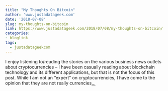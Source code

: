 ```yaml
---
title: "My Thoughts On Bitcoin"
author: 'www.justadatageek.com'
date: '2018-07-08'
slug: my-thoughts-on-bitcoin
link: https://www.justadatageek.com/2018/07/08/my-thoughts-on-bitcoin/
categories:
- bloglink
tags:
  - justadatageekcom
---
```


I enjoy listening to/reading the stories on the various business news outlets about cryptocurrencies – I have been casually reading about blockchain technology and its different applications, but that is not the focus of this post. While I am not an “expert” on cryptocurrencies, I have come to the opinion that they are not really currencies[... <i class="fas fa-external-link-alt"></i>](https://www.justadatageek.com/2018/07/08/my-thoughts-on-bitcoin/)

